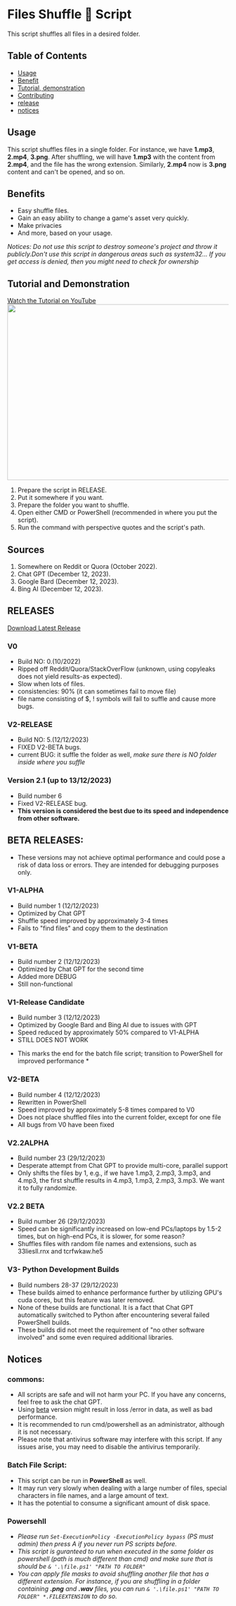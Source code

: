 # Files Shuffle 🔀 Script

This script shuffles all files in a desired folder.
## Table of Contents
- [Usage](#Usage)
- [Benefit](#Benefits)
- [Tutorial, demonstration](#tutorial-and-demonstration)
- [Contributing](#Sources)
- [release](#RELEASES)
- [notices](#Notices)
## Usage

This script shuffles files in a single folder. For instance, we have **1.mp3**, **2.mp4**, **3.png**. After shuffling, we will have **1.mp3** with the content from **2.mp4**, and the file has the wrong extension. Similarly, **2.mp4** now is **3.png** content and can't be opened, and so on.

## Benefits

- Easy shuffle files.
- Gain an easy ability to change a game's asset very quickly.
- Make privacies
- And more, based on your usage.

*Notices: Do not use this script to destroy someone's project and throw it publicly.Don't use this script in dangerous areas such as system32... If you get access is denied, then you might need to check for ownership*

## Tutorial and Demonstration

[Watch the Tutorial on YouTube](https://www.youtube.com/watch?v=PlXB3b-kXtk)
<a href="https://www.youtube.com/watch?v=PlXB3b-kXtk">
    <img src="https://img.youtube.com/vi/PlXB3b-kXtk/hqdefault.jpg" width="600" height="400" />
</a>
1. Prepare the script in RELEASE.
2. Put it somewhere if you want.
3. Prepare the folder you want to shuffle.
4. Open either CMD or PowerShell (recommended in where you put the script).
5. Run the command with perspective quotes and the script's path.

## Sources

1. Somewhere on Reddit or Quora (October 2022).
2. Chat GPT (December 12, 2023).
3. Google Bard (December 12, 2023).
4. Bing AI (December 12, 2023).

## RELEASES
[Download Latest Release](https://github.com/wikiepeidia/files-shuffle-script/releases)
### V0

- Build NO: 0.(10/2022)
- Ripped off Reddit/Quora/StackOverFlow (unknown, using copyleaks does not yield results-as expected).
- Slow when lots of files.
- consistencies: 90% (it can sometimes fail to move file)
- file name consisting of $, ! symbols will fail to suffle and cause more bugs.


### V2-RELEASE

- Build NO: 5.(12/12/2023)
- FIXED V2-BETA bugs.
- current BUG: it suffle the folder as well, *make sure there is NO folder inside where you suffle*

### Version 2.1 (up to 13/12/2023)
- Build number 6
- Fixed V2-RELEASE bug.
- **This version is considered the best due to its speed and independence from other software.**
## BETA RELEASES:
- These versions may not achieve optimal performance and could pose a risk of data loss or errors. They are intended for debugging purposes only.
### V1-ALPHA
- Build number 1 (12/12/2023)
- Optimized by Chat GPT
- Shuffle speed improved by approximately 3-4 times
- Fails to "find files" and copy them to the destination

### V1-BETA
- Build number 2 (12/12/2023)
- Optimized by Chat GPT for the second time
- Added more DEBUG
- Still non-functional

### V1-Release Candidate
- Build number 3 (12/12/2023)
- Optimized by Google Bard and Bing AI due to issues with GPT
- Speed reduced by approximately 50% compared to V1-ALPHA
- STILL DOES NOT WORK
* This marks the end for the batch file script; transition to PowerShell for improved performance *

### V2-BETA
- Build number 4 (12/12/2023)
- Rewritten in PowerShell
- Speed improved by approximately 5-8 times compared to V0
- Does not place shuffled files into the current folder, except for one file
- All bugs from V0 have been fixed

### V2.2ALPHA
- Build number 23 (29/12/2023)
- Desperate attempt from Chat GPT to provide multi-core, parallel support
- Only shifts the files by 1, e.g., if we have 1.mp3, 2.mp3, 3.mp3, and 4.mp3, the first shuffle results in 4.mp3, 1.mp3, 2.mp3, 3.mp3. We want it to fully randomize.

### V2.2 BETA
- Build number 26 (29/12/2023)
- Speed can be significantly increased on low-end PCs/laptops by 1.5-2 times, but on high-end PCs, it is slower, for some reason?
- Shuffles files with random file names and extensions, such as 33liesll.rnx and tcrfwkaw.he5

### V3- Python Development Builds
- Build numbers 28-37 (29/12/2023)
- These builds aimed to enhance performance further by utilizing GPU's cuda cores, but this feature was later removed.
- None of these builds are functional. It is a fact that Chat GPT automatically switched to Python after encountering several failed PowerShell builds.
- These builds did not meet the requirement of "no other software involved" and some even required additional libraries.
## Notices
### commons:
- All scripts are safe and will not harm your PC. If you have any concerns, feel free to ask the chat GPT.
- Using [beta](#beta-releases) version might result in loss /error in data, as well as bad performance.
- It is recommended to run cmd/powershell as an administrator, although it is not  necessary.
- Please note that antivirus software may interfere with this script. If any issues arise, you may need to disable the antivirus temporarily.
### Batch File Script:
- This script can be run in **PowerShell** as well.
- It may run very slowly when dealing with a large number of files, special characters in file names, and a large amount of text.
- It has the potential to consume a significant amount of disk space.
### Powersehll
- *Please run `Set-ExecutionPolicy -ExecutionPolicy bypass` (PS must admin) then press A if you never run PS scripts before.*
- *This script is guranteed to run when executed in the same folder as powershell (path is much different than cmd) and make sure that is should be `& '.\file.ps1' "PATH TO FOLDER"`*
- *You can apply file masks to avoid shuffling another file that has a different extension. For instance, if you are shuffling in a folder containing **.png** and **.wav** files, you can run `& '.\file.ps1' "PATH TO FOLDER" *.FILEEXTENSION` to do so.*
